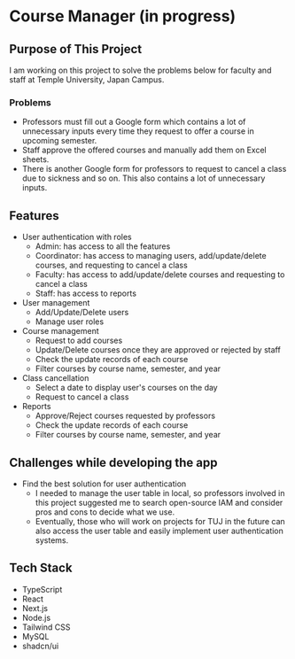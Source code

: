 # Course Manager (in progress)

## Purpose of This Project
I am working on this project to solve the problems below for faculty and staff at Temple University, Japan Campus.

### Problems
- Professors must fill out a Google form which contains a lot of unnecessary inputs every time they request to offer a course in upcoming semester.
- Staff approve the offered courses and manually add them on Excel sheets.
- There is another Google form for professors to request to cancel a class due to sickness and so on. This also contains a lot of unnecessary inputs.

## Features
- User authentication with roles
  - Admin: has access to all the features
  - Coordinator: has access to managing users, add/update/delete courses, and requesting to cancel a class
  - Faculty: has access to add/update/delete courses and requesting to cancel a class
  - Staff: has access to reports
- User management
  - Add/Update/Delete users
  - Manage user roles
- Course management
  - Request to add courses
  - Update/Delete courses once they are approved or rejected by staff
  - Check the update records of each course
  - Filter courses by course name, semester, and year
- Class cancellation
  - Select a date to display user's courses on the day
  - Request to cancel a class
- Reports
  - Approve/Reject courses requested by professors
  - Check the update records of each course
  - Filter courses by course name, semester, and year

## Challenges while developing the app
- Find the best solution for user authentication
  - I needed to manage the user table in local, so professors involved in this project suggested me to search open-source IAM and consider pros and cons to decide what we use.
  - Eventually, those who will work on projects for TUJ in the future can also access the user table and easily implement user authentication systems.

## Tech Stack
- TypeScript
- React
- Next.js
- Node.js
- Tailwind CSS
- MySQL
- shadcn/ui